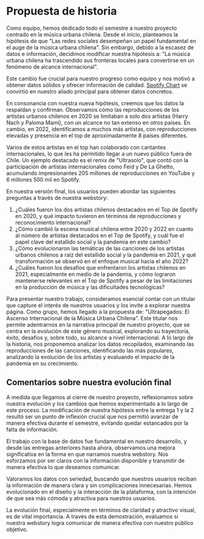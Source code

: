 # Propuesta de historia

Como equipo, hemos dedicado todo el semestre a nuestro proyecto centrado en la música urbana chilena. Desde el inicio, planteamos la hipótesis de que "Las redes sociales desempeñan un papel fundamental en el auge de la música urbana chilena". Sin embargo, debido a la escasez de datos e información, decidimos modificar nuestra hipótesis a: "La música urbana chilena ha trascendido sus fronteras locales para convertirse en un fenómeno de alcance internacional".

Este cambio fue crucial para nuestro progreso como equipo y nos motivó a obtener datos sólidos y ofrecer información de calidad. [Spotify Chart](https://charts.spotify.com/charts/view/regional-global-weekly/2020-02-06) se convirtió en nuestro aliado principal para obtener datos concretos.

En consonancia con nuestra nueva hipótesis, creemos que los datos la respaldan y confirman. Observamos cómo las reproducciones de los artistas urbanos chilenos en 2020 se limitaban a solo dos artistas (Harry Nach y Paloma Mami), con un alcance no tan extenso en otros países. En cambio, en 2022, identificamos a muchos más artistas, con reproducciones elevadas y presencia en el top de aproximadamente 8 países diferentes.

Varios de estos artistas en el top han colaborado con cantantes internacionales, lo que les ha permitido llegar a un nuevo público fuera de Chile. Un ejemplo destacado es el remix de "Ultrasolo", que contó con la participación de artistas internacionales como Feid y De La Ghetto, acumulando impresionantes 205 millones de reproducciones en YouTube y 6 millones 500 mil en Spotify.

En nuestra versión final, los usuarios pueden abordar las siguientes preguntas a través de nuestra webstory:

1. ¿Cuáles fueron los dos artistas chilenos destacados en el Top de Spotify en 2020, y qué impacto tuvieron en términos de reproducciones y reconocimiento internacional?
1. ¿Cómo cambió la escena musical chilena entre 2020 y 2022 en cuanto al número de artistas destacados en el Top de Spotify, y cuál fue el papel clave del estallido social y la pandemia en este cambio?
1. ¿Cómo evolucionaron las temáticas de las canciones de los artistas urbanos chilenos a raíz del estallido social y la pandemia en 2021, y qué transformación se observó en el enfoque musical hacia el año 2022?
1. ¿Cuáles fueron los desafíos que enfrentaron los artistas chilenos en 2021, especialmente en medio de la pandemia, y cómo lograron mantenerse relevantes en el Top de Spotify a pesar de las limitaciones en la producción de música y las dificultades tecnológicas?

Para presentar nuestro trabajo, consideramos esencial contar con un titular que capture el interés de nuestros usuarios y los invite a explorar nuestra página. Como grupo, hemos llegado a la propuesta de: "Ultrapegados: El Ascenso Internacional de la Música Urbana Chilena". Este titular nos permite adentrarnos en la narrativa principal de nuestro proyecto, que se centra en la evolución de este género musical, explorando su trayectoria, éxito, desafíos y, sobre todo, su alcance a nivel internacional. A lo largo de la historia, nos proponemos analizar los datos recopilados, examinando las reproducciones de las canciones, identificando las más populares, analizando la evolución de los artistas y evaluando el impacto de la pandemia en su crecimiento.

## Comentarios sobre nuestra evolución final

A medida que llegamos al cierre de nuestro proyecto, reflexionamos sobre nuestra evolución y los cambios que hemos experimentado a lo largo de este proceso.
La modificación de nuestra hipótesis entre la entrega 1 y la 2 resultó ser un punto de inflexión crucial que nos permitió avanzar de manera efectiva durante el semestre, evitando quedar estancados por la falta de información.

El trabajo con la base de datos fue fundamental en nuestro desarrollo, y desde las entregas anteriores hasta ahora, observamos una mejora significativa en la forma en que narramos nuestra webstory. Nos esforzamos por ser claros con la información disponible y transmitir de manera efectiva lo que deseamos comunicar.

Valoramos los datos con seriedad, buscando que nuestros usuarios reciban la información de manera clara y sin complicaciones innecesarias. Hemos evolucionado en el diseño y la interacción de la plataforma, con la intención de que sea más cómoda y atractiva para nuestros usuarios.

La evolución final, especialmente en términos de claridad y atractivo visual, es de vital importancia. A través de esta demostración, evaluamos si nuestra webstory logra comunicar de manera efectiva con nuestro público objetivo.
